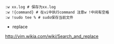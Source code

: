 ```vi
:w xx.log # 保存为xx.log
:w !{command} # 在vi中执行command 注意w !中间有空格
:w !sudo tee % # sudo保存当前文件
```

* replace

http://vim.wikia.com/wiki/Search_and_replace